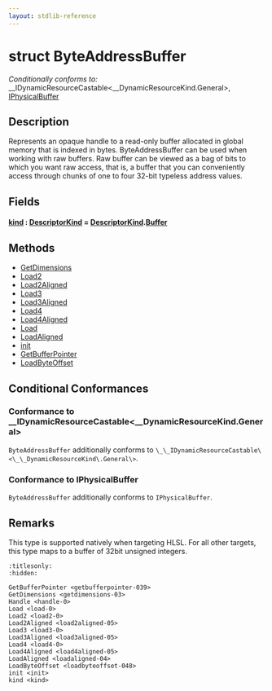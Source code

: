 ```yaml
---
layout: stdlib-reference
---
```


# struct ByteAddressBuffer

*Conditionally conforms to:* \_\_IDynamicResourceCastable\<\_\_DynamicResourceKind\.General\>, [IPhysicalBuffer](../../../interfaces/iphysicalbuffer-019/index.html)

## Description

Represents an opaque handle to a read-only buffer allocated in global memory that is indexed in bytes.
ByteAddressBuffer can be used when working with raw buffers. Raw buffer can be viewed as a bag of bits to
which you want raw access, that is, a buffer that you can conveniently access through chunks of one to
four 32-bit typeless address values.

## Fields

####  <a id="decl-kind"></a>[kind](../kind.html) : [DescriptorKind](../../descriptorkind-0a/index.html) = [DescriptorKind](../../descriptorkind-0a/index.html)\.[Buffer](../../descriptorkind-0a/index.html#decl-Buffer)

## Methods

* [GetDimensions](../getdimensions-03.html)
* [Load2](../load2-0.html)
* [Load2Aligned](../load2aligned-05.html)
* [Load3](../load3-0.html)
* [Load3Aligned](../load3aligned-05.html)
* [Load4](../load4-0.html)
* [Load4Aligned](../load4aligned-05.html)
* [Load](../load-0.html)
* [LoadAligned](../loadaligned-04.html)
* [init](../init.html)
* [GetBufferPointer](../getbufferpointer-039.html)
* [LoadByteOffset](../loadbyteoffset-048.html)

## Conditional Conformances

### Conformance to \_\_IDynamicResourceCastable\<\_\_DynamicResourceKind\.General\>
`ByteAddressBuffer` additionally conforms to `\_\_IDynamicResourceCastable\<\_\_DynamicResourceKind\.General\>`.
### Conformance to IPhysicalBuffer
`ByteAddressBuffer` additionally conforms to `IPhysicalBuffer`.
## Remarks


This type is supported natively when targeting HLSL.
For all other targets, this type maps to a buffer of 32bit unsigned integers.



```{toctree}
:titlesonly:
:hidden:

GetBufferPointer <getbufferpointer-039>
GetDimensions <getdimensions-03>
Handle <handle-0>
Load <load-0>
Load2 <load2-0>
Load2Aligned <load2aligned-05>
Load3 <load3-0>
Load3Aligned <load3aligned-05>
Load4 <load4-0>
Load4Aligned <load4aligned-05>
LoadAligned <loadaligned-04>
LoadByteOffset <loadbyteoffset-048>
init <init>
kind <kind>
```
